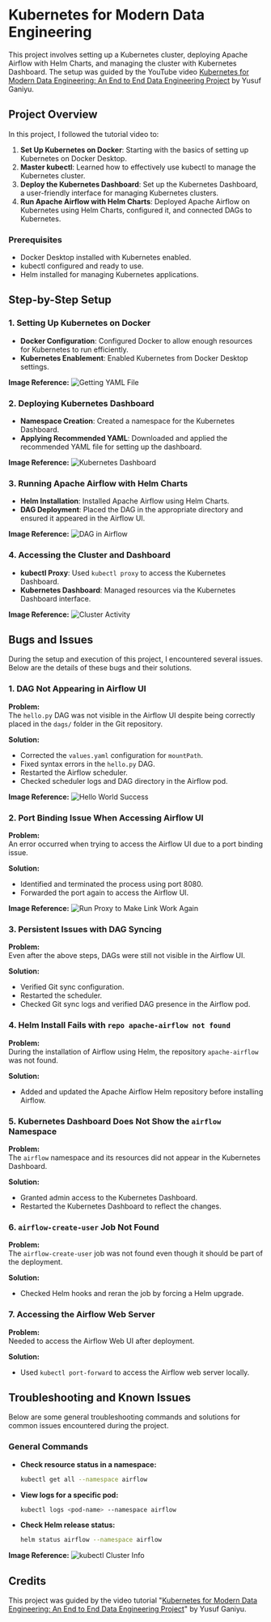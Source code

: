 # Kubernetes for Modern Data Engineering

This project involves setting up a Kubernetes cluster, deploying Apache Airflow with Helm Charts, and managing the cluster with Kubernetes Dashboard. The setup was guided by the YouTube video [Kubernetes for Modern Data Engineering: An End to End Data Engineering Project](https://www.youtube.com/watch?v=ISftrpAImHA) by Yusuf Ganiyu.

## Project Overview

In this project, I followed the tutorial video to:

1. **Set Up Kubernetes on Docker**: Starting with the basics of setting up Kubernetes on Docker Desktop.
2. **Master kubectl**: Learned how to effectively use kubectl to manage the Kubernetes cluster.
3. **Deploy the Kubernetes Dashboard**: Set up the Kubernetes Dashboard, a user-friendly interface for managing Kubernetes clusters.
4. **Run Apache Airflow with Helm Charts**: Deployed Apache Airflow on Kubernetes using Helm Charts, configured it, and connected DAGs to Kubernetes.

### Prerequisites

- Docker Desktop installed with Kubernetes enabled.
- kubectl configured and ready to use.
- Helm installed for managing Kubernetes applications.

## Step-by-Step Setup

### 1. Setting Up Kubernetes on Docker

- **Docker Configuration**: Configured Docker to allow enough resources for Kubernetes to run efficiently.
- **Kubernetes Enablement**: Enabled Kubernetes from Docker Desktop settings.

**Image Reference:**
![Getting YAML File](media/getting_yaml_file.png)

### 2. Deploying Kubernetes Dashboard

- **Namespace Creation**: Created a namespace for the Kubernetes Dashboard.
- **Applying Recommended YAML**: Downloaded and applied the recommended YAML file for setting up the dashboard.

**Image Reference:**
![Kubernetes Dashboard](media/kubernetes_dashboard_airflow.png)

### 3. Running Apache Airflow with Helm Charts

- **Helm Installation**: Installed Apache Airflow using Helm Charts.
- **DAG Deployment**: Placed the DAG in the appropriate directory and ensured it appeared in the Airflow UI.

**Image Reference:**
![DAG in Airflow](media/dag_in_airflow.png)

### 4. Accessing the Cluster and Dashboard

- **kubectl Proxy**: Used `kubectl proxy` to access the Kubernetes Dashboard.
- **Kubernetes Dashboard**: Managed resources via the Kubernetes Dashboard interface.

**Image Reference:**
![Cluster Activity](media/cluster_activity_airflow.png)

## Bugs and Issues

During the setup and execution of this project, I encountered several issues. Below are the details of these bugs and their solutions.

### 1. DAG Not Appearing in Airflow UI

**Problem:**  
The `hello.py` DAG was not visible in the Airflow UI despite being correctly placed in the `dags/` folder in the Git repository.

**Solution:**  
- Corrected the `values.yaml` configuration for `mountPath`.
- Fixed syntax errors in the `hello.py` DAG.
- Restarted the Airflow scheduler.
- Checked scheduler logs and DAG directory in the Airflow pod.

**Image Reference:**
![Hello World Success](media/hello_world_succes.png)

### 2. Port Binding Issue When Accessing Airflow UI

**Problem:**  
An error occurred when trying to access the Airflow UI due to a port binding issue.

**Solution:**  
- Identified and terminated the process using port 8080.
- Forwarded the port again to access the Airflow UI.

**Image Reference:**
![Run Proxy to Make Link Work Again](media/run_proxy_to_make_link_work_again.png)

### 3. Persistent Issues with DAG Syncing

**Problem:**  
Even after the above steps, DAGs were still not visible in the Airflow UI.

**Solution:**  
- Verified Git sync configuration.
- Restarted the scheduler.
- Checked Git sync logs and verified DAG presence in the Airflow pod.

### 4. Helm Install Fails with `repo apache-airflow not found`

**Problem:**  
During the installation of Airflow using Helm, the repository `apache-airflow` was not found.

**Solution:**  
- Added and updated the Apache Airflow Helm repository before installing Airflow.

### 5. Kubernetes Dashboard Does Not Show the `airflow` Namespace

**Problem:**  
The `airflow` namespace and its resources did not appear in the Kubernetes Dashboard.

**Solution:**  
- Granted admin access to the Kubernetes Dashboard.
- Restarted the Kubernetes Dashboard to reflect the changes.

### 6. `airflow-create-user` Job Not Found

**Problem:**  
The `airflow-create-user` job was not found even though it should be part of the deployment.

**Solution:**  
- Checked Helm hooks and reran the job by forcing a Helm upgrade.

### 7. Accessing the Airflow Web Server

**Problem:**  
Needed to access the Airflow Web UI after deployment.

**Solution:**  
- Used `kubectl port-forward` to access the Airflow web server locally.

## Troubleshooting and Known Issues

Below are some general troubleshooting commands and solutions for common issues encountered during the project.

### General Commands

- **Check resource status in a namespace:**
  ```bash
  kubectl get all --namespace airflow
  ```

- **View logs for a specific pod:**
  ```bash
  kubectl logs <pod-name> --namespace airflow
  ```

- **Check Helm release status:**
  ```bash
  helm status airflow --namespace airflow
  ```

**Image Reference:**
![kubectl Cluster Info](media/cubectl_cluster_info.png)

## Credits

This project was guided by the video tutorial "[Kubernetes for Modern Data Engineering: An End to End Data Engineering Project](https://www.youtube.com/watch?v=ISftrpAImHA)" by Yusuf Ganiyu.
